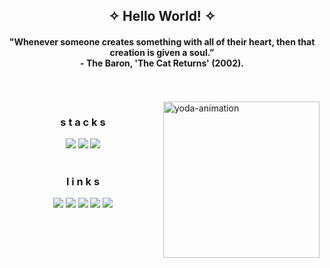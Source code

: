 
<h2  align="center"> ✧ Hello World! ✧ </h2>
  <h4  align="center"> "Whenever someone creates something with all of their heart, then that creation is given a soul.” <br>
    - The Baron, 'The Cat Returns' (2002). </h4>
</p>

<br>

<div style="display: inline_block"><br>
  <img align="right" alt="yoda-animation" height="250" width="250" src="https://media.giphy.com/avatars/palomalightwood/dtPcbxgNtW0y.gif">
</div>  

<div align="center"> 
   <h3> s t a c k s </h3>
   <img src="https://img.shields.io/badge/HTML5-E34F26?style=for-the-badge&logo=html5&logoColor=white" />
   <img src="https://img.shields.io/badge/CSS3-1572B6?style=for-the-badge&logo=css3&logoColor=white" />
   <img src="https://img.shields.io/badge/JavaScript-F7DF1E?style=for-the-badge&logo=javascript&logoColor=black" />
 </div>

<br>


<div align="center">
   <h3> l i n k s </h3>
   <a href = "mailto:luanaduartenegreiros@gmail.com"><img src="https://img.shields.io/badge/-Gmail-%23333?style=for-the-badge&logo=gmail&logoColor=white" target="_blank"></a>
 <a href="https://instagram.com/lua.ngrx" target="_blank"><img src="https://img.shields.io/badge/-Instagram-%23E4405F?style=for-the-badge&logo=instagram&logoColor=white" target="_blank"></a>
 	<a href=" " target="_blank"><img src="https://img.shields.io/badge/Discord-7289DA?style=for-the-badge&logo=discord&logoColor=white" target="_blank"></a> 
 <a href="https://www.linkedin.com/in/luana-negreiros" target="_blank"><img src="https://img.shields.io/badge/-LinkedIn-%230077B5?style=for-the-badge&logo=linkedin&logoColor=white" target="_blank"></a> 
  <a href="hhttps://open.spotify.com/user/l0luana?si=cd09bcd117ac4916"><img src="https://img.shields.io/badge/Spotify-1ED760?&style=for-the-badge&logo=spotify&logoColor=white" /></a>
 </div>
 



  
